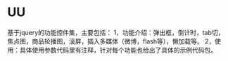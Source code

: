 # UU
基于jquery的功能控件集，主要包括：
1，功能介绍：弹出框，倒计时，tab切，焦点图，商品轮播图，滚屏，插入多媒体（微博，flash等），懒加载等。
2，使用：具体使用参数代码里有注释，针对每个功能也给出了具体的示例代码包。
